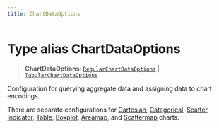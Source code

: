 ```yaml
---
title: ChartDataOptions
---
```


# Type alias ChartDataOptions

> **ChartDataOptions**: [`RegularChartDataOptions`](../../sdk-ui/type-aliases/type-alias.RegularChartDataOptions.md) \| [`TabularChartDataOptions`](../../sdk-ui/type-aliases/type-alias.TabularChartDataOptions.md)

Configuration for querying aggregate data and assigning data to chart encodings.

There are separate configurations for [Cartesian](../interfaces/interface.CartesianChartDataOptions.md),
[Categorical](../interfaces/interface.CategoricalChartDataOptions.md),
[Scatter](../interfaces/interface.ScatterChartDataOptions.md),
[Indicator](../interfaces/interface.IndicatorChartDataOptions.md),
[Table](../data-grids/class.Table.md),
[Boxplot](type-alias.BoxplotChartDataOptions.md),
[Areamap](../interfaces/interface.AreamapChartDataOptions.md), and
[Scattermap](../interfaces/interface.ScattermapChartDataOptions.md) charts.
